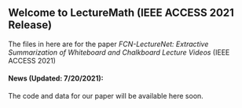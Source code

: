 ## Welcome to LectureMath (IEEE ACCESS 2021 Release)

The files in here are for the paper *FCN-LectureNet: Extractive Summarization of Whiteboard and Chalkboard Lecture Videos* (IEEE ACCESS 2021)


#### News (Updated: 7/20/2021):
The code and data for our paper will be available here soon. 

